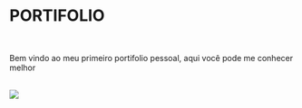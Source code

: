 <h1>PORTIFOLIO</h1>
<br>
<p>Bem vindo ao meu primeiro portifolio pessoal, aqui você pode me conhecer melhor</p>
<br>
<img src="https://github.com/Douglasl10/portifolio-teste/blob/main/img/Captura%20de%20tela%202024-05-22%20215709.png">
